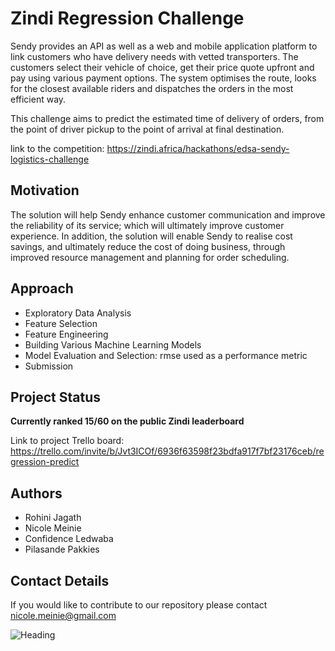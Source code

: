 # Zindi Regression Challenge

Sendy provides an API as well as a web and mobile application platform to link customers who have delivery needs with vetted transporters. The customers select their vehicle of choice, get their price quote upfront and pay using various payment options. The system optimises the route, looks for the closest available riders and dispatches the orders in the most efficient way.

This challenge aims to predict the estimated time of delivery of orders, from the point of driver pickup to the point of arrival at final destination. 

link to the competition: https://zindi.africa/hackathons/edsa-sendy-logistics-challenge

## Motivation

The solution will help Sendy enhance customer communication and improve the reliability of its service; which will ultimately improve customer experience. In addition, the solution will enable Sendy to realise cost savings, and ultimately reduce the cost of doing business, through improved resource management and planning for order scheduling.

## Approach
- Exploratory Data Analysis
- Feature Selection
- Feature Engineering
- Building Various Machine Learning Models  
- Model Evaluation and Selection: rmse used as a performance metric  
- Submission

## Project Status 
**Currently ranked 15/60 on the public Zindi leaderboard**

Link to project Trello board: https://trello.com/invite/b/Jvt3ICOf/6936f63598f23bdfa917f7bf23176ceb/regression-predict

## Authors
- Rohini Jagath
- Nicole Meinie
- Confidence Ledwaba
- Pilasande Pakkies

## Contact Details 
If you would like to contribute to our repository please contact nicole.meinie@gmail.com

![Heading](https://cdn1.vc4a.com/media/2015/12/Sendy-delivery-900x322.jpg)
